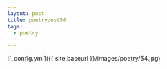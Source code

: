 ```yaml
---
layout: post
title: poetrypost54
tags:
  - poetry

---
```




![_config.yml]({{ site.baseurl }}/images/poetry/54.jpg)

